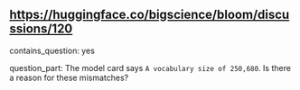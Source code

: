 ## https://huggingface.co/bigscience/bloom/discussions/120

contains_question: yes

question_part: The model card says `A vocabulary size of 250,680`. Is there a reason for these mismatches?